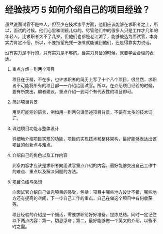 # 经验技巧 5 如何介绍自己的项目经验？

虽然说面试官不是神人，但至少在技术水平方面，他们应该能够在求职者之上，所以，面试的时候，他们心里和明镜儿似的。尽管他们中的很多人只是工作才几年的年轻人，比求职者大不了几岁，但他们也都是老江湖了，能够被选为面试官，本身实力肯定不俗，所以，不要指望光凭一张嘴就能骗到他们，还是得靠实力说话。

没有实力是不行的，只有实力是不够的。当实力具备的时候，就要学会合理的表达。

1. 重点介绍一到两个项目

   项目在于精，不在多，也许求职者的简历上写了十个八个项目，很显然，求职者不可能将所有的项目都一一介绍给面试官。所以，在介绍项目经验的时候，要有所突出，编者建议，重点介绍一到两个有代表性的项目即可。

2. 简述项目背景

   用尽可能短的语言，例如用一到两句话简述项目背景，不要有太多的技术词汇。

3. 详述项目功能与整体设计

   详细地介绍项目实现的功能，项目的实现技术和整体架构，最好能够表达出该项目的创新点与难点。

4. 介绍自己的角色以及工作内容

   此条内容才应该是求职者向面试官重点介绍的内容。最好能够突出自己工作中的难点、重点以及解决问题的方法。

5. 项目总结与感想

   向面试官介绍自己做完项目的感受，包括：项目中哪些地方设计不错，哪些地方还有提高的空间，下一步自己工作的重点，自己在做这个项目中有何收获等。

   项目经验的介绍是一个细活，需要求职前好好准备，提炼总结。同时一定记住以下两点内容：第一，切忌浮夸；第二，最好能够做一个英文的介绍，以备不时之需。
